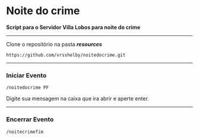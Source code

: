 
# Noite do crime
**Script para o Servidor Villa Lobos para noite do crime**
__________
Clone o repositório na pasta ***resources***

    https://github.com/vrsshelby/noitedocrime.git

________________

### Iniciar Evento

    /noitedocrime PF

Digite sua mensagem na caixa que ira abrir e aperte enter.
__________

### Encerrar Evento

    /noitecrimefim

